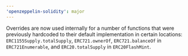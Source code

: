 ```yaml
---
'openzeppelin-solidity': major
---
```


Overrides are now used internally for a number of functions that were previously hardcoded to their default implementation in certain locations: `ERC1155Supply.totalSupply`, `ERC721.ownerOf`, `ERC721.balanceOf` in `ERC721Enumerable`, and `ERC20.totalSupply` in `ERC20FlashMint`.
